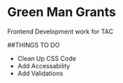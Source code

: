 # Green Man Grants
Frontend Development work for TAC

##THINGS TO DO
  - Clean Up CSS Code
  - Add Accessability
  - Add Validations
